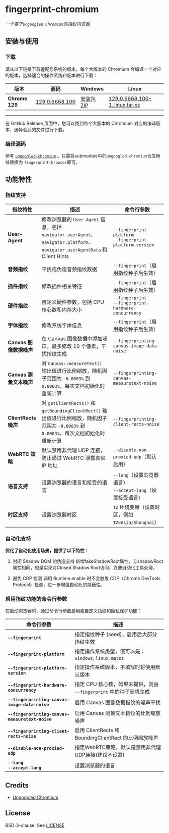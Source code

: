 # fingerprint-chromium

*一个基于`Ungoogled Chromium`的指纹浏览器*

## 安装与使用

### 下载
请从以下链接下载适配您系统的版本，每个大版本的 Chromium 会编译一个对应的版本，选择适合的操作系统和版本进行下载：

| **版本**        | **源码**                                                                                   | **Windows**                                                                                   | **Linux**                                                                                   |
|------------------|--------------------------------------------------------------------------------------------|-----------------------------------------------------------------------------------------------|---------------------------------------------------------------------------------------------|
| **Chrome 129**   | [129.0.6668.100](https://github.com/adryfish/fingerprint-chromium/tree/129.0.6668.100)               | [安装包](https://github.com/adryfish/fingerprint-chromium/releases/download/129.0.6668.100/ungoogled-chromium_129.0.6668.100-1.1_installer_x64.exe) <br> [ZIP](https://github.com/adryfish/fingerprint-chromium/releases/download/129.0.6668.100/ungoogled-chromium_129.0.6668.100-1.1_windows_x64.zip) | [129.0.6668.100-1_linux.tar.xz](https://github.com/adryfish/fingerprint-chromium/releases/download/129.0.6668.100/ungoogled-chromium_129.0.6668.100-1_linux.tar.xz) |


---

在 GitHub Release 页面中，您可以找到每个大版本的 Chromium 对应的编译版本，选择合适的文件进行下载。

### 编译源码
参考 [`ungoogled-chromium`](https://github.com/ungoogled-software/ungoogled-chromium/blob/master/docs/building.md) 。只需将submodule中的`ungoogled-chromium`仓库地址替换为 `fingerprint-browser`即可。


## 功能特性

### 指纹支持

| **指纹特性**                          | **描述**                                                                                     | **命令行参数**                                                                 |
|--------------------------------------|----------------------------------------------------------------------------------------------|--------------------------------------------------------------------------------|
| **User-Agent**                       | 修改浏览器的 `User-Agent` 信息，包括 `navigator.userAgent`、`navigator.platform`、`navigator.userAgentData` 和 Client Hints | `--fingerprint-platform` <br>`--fingerprint-platform-version`|
| **音频指纹**                         | 干扰或伪造音频指纹数据                                                                       | `--fingerprint`（启用指纹种子后生效）                                           |
| **插件指纹**                         | 修改插件相关特征                                                                              | `--fingerprint`（启用指纹种子后生效）                                           |
| **硬件指纹**                         | 自定义硬件参数，包括 CPU 核心数和内存大小                                                     | `--fingerprint` <br> `--fingerprint-hardware-concurrency` |
| **字体指纹**                         | 修改系统字体信息                                                                              | `--fingerprint`（启用指纹种子后生效）                                           |
| **Canvas 图像数据噪声**               | 在 Canvas 图像数据中添加噪声，最多修改 10 个像素，干扰指纹生成                                | `--fingerprinting-canvas-image-data-noise`                                        |
| **Canvas 测量文本噪声**               | 对 `Canvas::measureText()` 输出值进行比例缩放，随机因子范围为 `-0.0003%` 到 `0.0003%`，每次文档初始化时重新计算 | `--fingerprinting-canvas-measuretext-noise`                                       |
| **ClientRects 噪声**                  | 对 `getClientRects()` 和 `getBoundingClientRect()` 输出值进行比例缩放，随机因子范围为 `-0.0003%` 到 `0.0003%`，每次文档初始化时重新计算 | `--fingerprinting-client-rects-noise`                                           |
| **WebRTC 策略**                       | 默认禁用非代理 UDP 连接，防止通过 WebRTC 泄露真实 IP 地址                                     | `--disable-non-proxied-udp`（默认启用）                                           |
| **语言支持**                         | 设置浏览器的语言和接受的语言                                                                  | `--lang`（设置浏览器语言）<br> `--accept-lang`（设置接受语言）                     |
| **时区支持**                         | 设置浏览器时区                                                                              | `TZ` 环境变量（设置时区，例如 `TZ=Asia/Shanghai`）                              |


### 自动化支持
**优化了自动化使用场景，提供了以下特性：**

1. 封闭 Shadow DOM 的伪造支持
新增fakeShadowRoot属性，与shadowRoot属性相同，但是实现对Closed Shadow Root访问，方便自动化工具处理。

2. 避免 CDP 检测
调用 Runtime.enable 时不会触发 CDP（Chrome DevTools Protocol）检测，进一步增强自动化的隐蔽性。

### 启用指纹功能的命令行参数

在启动浏览器时，通过命令行参数启用或自定义指纹和隐私保护功能：

| **命令行参数**                              | **描述**                                                                                       |
|---------------------------------------------|------------------------------------------------------------------------------------------------|
| **`--fingerprint`**                         | 指定指纹种子 (seed)，启用后大部分指纹生效 |
| **`--fingerprint-platform`**                | 指定操作系统类型，值可以是：`windows`, `linux`, `macos`                                        |
| **`--fingerprint-platform-version`**        | 指定操作系统版本，不填写时将使用默认版本                                                      |
| **`--fingerprint-hardware-concurrency`**    | 指定 CPU 核心数，如果未提供，则由 `--fingerprint` 中的种子随机生成                             |
| **`--fingerprinting-canvas-image-data-noise`** | 启用 Canvas 图像数据指纹的噪声干扰                                                            |
| **`--fingerprinting-canvas-measuretext-noise`** | 启用 Canvas 测量文本指纹的比例缩放噪声                                                       |
| **`--fingerprinting-client-rects-noise`**   | 启用 ClientRects 和 BoundingClientRect 的比例缩放噪声                                        |
| **`--disable-non-proxied-udp`**             | 指定WebRTC策略，默认是禁用非代理UDP连接(建议不设置)                                                      |
| **`--lang`** <br>  **`--accept-lang`**      | 设置浏览器的语言                                                  |


## Credits

 * [Ungoogled Chromium](https://github.com/ungoogled-software/ungoogled-chromium)

 ## License

BSD-3-clause. See [LICENSE](LICENSE)